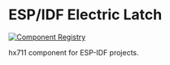 # ESP/IDF Electric Latch

[![Component Registry](https://components.espressif.com/components/supcik/e_latch/badge.svg)](https://components.espressif.com/components/supcik/e_latch)

hx711 component for ESP-IDF projects.
